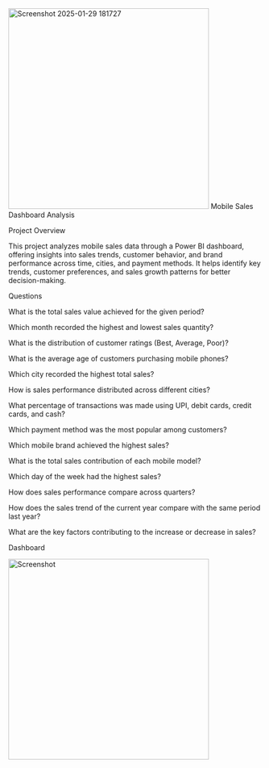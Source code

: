 <img width="398" alt="Screenshot 2025-01-29 181727" src="https://github.com/user-attachments/assets/451b7b2d-455a-4cce-8391-feb9cf004992" />
Mobile Sales Dashboard Analysis

Project Overview

This project analyzes mobile sales data through a Power BI dashboard, offering insights into sales trends, customer behavior, and brand performance across time, cities, and payment methods. It helps identify key trends, customer preferences, and sales growth patterns for better decision-making.

Questions

What is the total sales value achieved for the given period?

Which month recorded the highest and lowest sales quantity?

What is the distribution of customer ratings (Best, Average, Poor)?

What is the average age of customers purchasing mobile phones?

Which city recorded the highest total sales?

How is sales performance distributed across different cities?

What percentage of transactions was made using UPI, debit cards, credit cards, and cash?

Which payment method was the most popular among customers?

Which mobile brand achieved the highest sales?

What is the total sales contribution of each mobile model?

Which day of the week had the highest sales?

How does sales performance compare across quarters?

How does the sales trend of the current year compare with the same period last year?

What are the key factors contributing to the increase or decrease in sales?

Dashboard

<img width="398" alt="Screenshot " src="https://github.com/user-attachments/assets/3bbe5de0-81a1-4709-8c03-1106ce64cd4d" />


